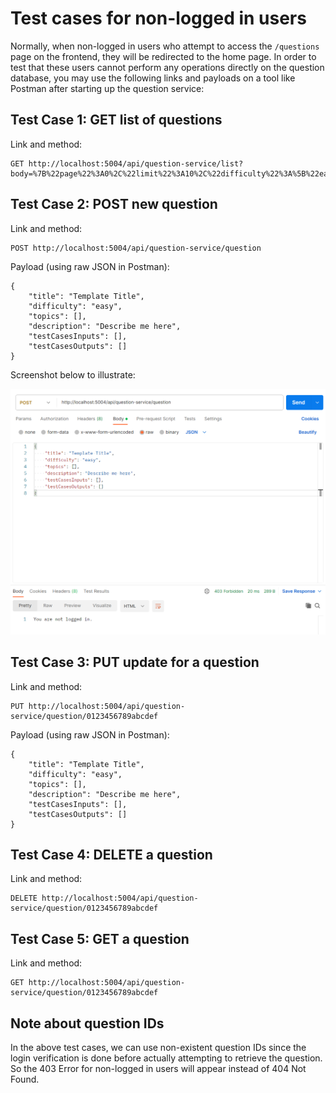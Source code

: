 # Test cases for non-logged in users

Normally, when non-logged in users who attempt to access the `/questions` page on the frontend, they will be redirected to 
the home page. In order to test that these users cannot perform any operations directly on the question database,
you may use the following links and payloads on a tool like Postman after starting up the question service:

## Test Case 1: GET list of questions
Link and method:
```
GET http://localhost:5004/api/question-service/list?body=%7B%22page%22%3A0%2C%22limit%22%3A10%2C%22difficulty%22%3A%5B%22easy%22%2C%22medium%22%2C%22hard%22%5D%2C%22sort%22%3A%7B%22title%22%3A1%7D%7D
```

## Test Case 2: POST new question
Link and method:
```
POST http://localhost:5004/api/question-service/question
```

Payload (using raw JSON in Postman):
```
{
    "title": "Template Title",
    "difficulty": "easy",
    "topics": [],
    "description": "Describe me here",
    "testCasesInputs": [],
    "testCasesOutputs": []
}
```

Screenshot below to illustrate:

![POST with no user login](./No_Login_POST.png)

## Test Case 3: PUT update for a question
Link and method:
```
PUT http://localhost:5004/api/question-service/question/0123456789abcdef
```

Payload (using raw JSON in Postman):
```
{
    "title": "Template Title",
    "difficulty": "easy",
    "topics": [],
    "description": "Describe me here",
    "testCasesInputs": [],
    "testCasesOutputs": []
}
```

## Test Case 4: DELETE a question
Link and method:
```
DELETE http://localhost:5004/api/question-service/question/0123456789abcdef
```

## Test Case 5: GET a question
Link and method:
```
GET http://localhost:5004/api/question-service/question/0123456789abcdef
```

## Note about question IDs
In the above test cases, we can use non-existent question IDs since the login verification is done before actually
attempting to retrieve the question. So the 403 Error for non-logged in users will appear instead of 404 Not Found.
